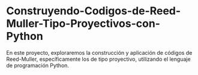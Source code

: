 # Construyendo-Codigos-de-Reed-Muller-Tipo-Proyectivos-con-Python
En este proyecto, exploraremos la construcción y aplicación de códigos de Reed-Muller, específicamente los de tipo proyectivo, utilizando el lenguaje de programación Python.

